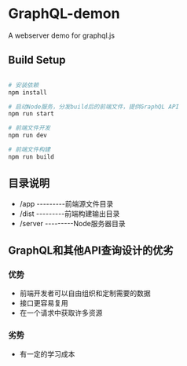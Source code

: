 # GraphQL-demon
A webserver demo for graphql.js    
## Build Setup

```bash

# 安装依赖
npm install

# 启动Node服务，分发build后的前端文件，提供GraphQL API
npm run start

# 前端文件开发
npm run dev

# 前端文件构建
npm run build

```
## 目录说明
- /app      ---------前端源文件目录
- /dist     ---------前端构建输出目录
- /server   ---------Node服务器目录

## GraphQL和其他API查询设计的优劣
### 优势
  - 前端开发者可以自由组织和定制需要的数据
  - 接口更容易复用
  - 在一个请求中获取许多资源
### 劣势
  - 有一定的学习成本